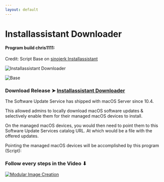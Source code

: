 ```yaml
---
layout: default
---
```


# Installassistant Downloader
#### Program build chris1111:
Credit: Script Base on [sinojerk Installassistant](https://github.com/sinojerk/installassistant/blob/main/LICENSE)

![Installassistant Downloader](https://user-images.githubusercontent.com/6248794/224547048-c71a0edd-5bf3-43cc-848f-704423489438.png)

![Base](https://user-images.githubusercontent.com/6248794/224550629-2f00a72b-6509-440d-b556-e8a444a5380b.png)

### Download Release ➤ [Installassistant Downloader](https://github.com/chris1111/Installassistant-Downloader/releases/tag/V1)


The Software Update Service has shipped with macOS Server since 10.4.

This allowed admins to locally download macOS software updates & selectively enable them for their managed macOS devices to install.

On the managed macOS devices, you would then need to point them to this Software Update Services catalog URL. At which would be a file with the offered updates.

Pointing the managed macOS devices will be accomplished  by this program (Script):


### Follow every steps in the Video ⬇︎ 

[![Modular Image Creation](https://user-images.githubusercontent.com/6248794/218287389-96444e32-0bf1-4886-9632-ccd2e1f3614d.png)](https://youtu.be/UXeA1_iU9dA)
